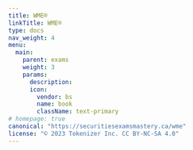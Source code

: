 ```yaml
---
title: WME®
linkTitle: WME®
type: docs
nav_weight: 4
menu:
  main:
    parent: exams
    weight: 3
    params:
      description: 
      icon:
        vendor: bs
        name: book
        className: text-primary
# homepage: true
canonical: "https://securitiesexamsmastery.ca/wme"
license: "© 2023 Tokenizer Inc. CC BY-NC-SA 4.0"
---
```


